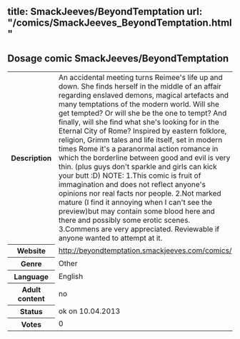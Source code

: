title: SmackJeeves/BeyondTemptation
url: "/comics/SmackJeeves_BeyondTemptation.html"
---
Dosage comic SmackJeeves/BeyondTemptation
-----------------------------------------

<table class="comicinfo">
<tr>
<th>Description</th><td>An accidental meeting turns Reimee's life up and down. She finds herself in the middle of an affair regarding enslaved demons, magical artefacts and many temptations of the modern world. Will she get tempted? Or will she be the one to tempt? And finally, will she find what she's looking for in the Eternal City of Rome? Inspired by eastern folklore, religion, Grimm tales and life itself, set in modern times Rome it's a paranormal action romance in which the borderline between good and evil is very thin. (plus guys don't sparkle and girls can kick your butt :D) NOTE: 1.This comic is fruit of immagination and does not reflect anyone's opinions nor real facts nor people. 2.Not marked mature (I find it annoying when I can't see the preview)but may contain some blood here and there and possibly some erotic scenes. 3.Commens are very appreciated. Reviewable if anyone wanted to attempt at it.</td>
</tr>
<tr>
<th>Website</th><td><a href="http://beyondtemptation.smackjeeves.com/comics/">http://beyondtemptation.smackjeeves.com/comics/</a></td>
</tr>
<tr>
<th>Genre</th><td>Other</td>
</tr>
<tr>
<th>Language</th><td>English</td>
</tr>
<tr>
<th>Adult content</th><td>no</td>
</tr>
<tr>
<th>Status</th><td>ok on 10.04.2013</td>
</tr>
<tr>
<th>Votes</th><td>0</div></td>
</tr>
</table>
